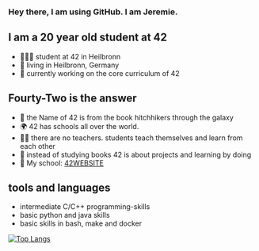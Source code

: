### Hey there, I am using GitHub. I am Jeremie.

## I am a 20 year old student at 42
- 👨🏼‍🎓 student at 42 in Heilbronn
- 📍 living in Heilbronn, Germany
- 📁 currently working on the core curriculum of 42

## Fourty-Two is the answer
- 🌌 the Name of 42 is from the book hitchhikers through the galaxy
- 🌍 42 has schools all over the world.
- 🧑‍🏫 there are no teachers. students teach themselves and learn from each other
- 📖 instead of studying books 42 is about projects and learning by doing
- 📍 My school: [42WEBSITE]

## tools and languages
- intermediate C/C++ programming-skills
- basic python and java skills
- basic skills in bash, make and docker

[42WEBSITE]: https://www.42heilbronn.de/en/
[![Top Langs](https://github-readme-stats.vercel.app/api/top-langs/?username=JeremieSiller&layout=compact)](https://github.com/anuraghazra/github-readme-stats)
